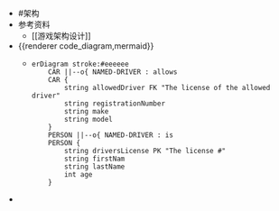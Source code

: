 - #架构
- 参考资料
	- [[游戏架构设计]]
- {{renderer code_diagram,mermaid}}
	- ```mermaid
	  erDiagram stroke:#eeeeee
	      CAR ||--o{ NAMED-DRIVER : allows
	      CAR {
	          string allowedDriver FK "The license of the allowed driver"
	          string registrationNumber
	          string make
	          string model
	      }
	      PERSON ||--o{ NAMED-DRIVER : is
	      PERSON {
	          string driversLicense PK "The license #"
	          string firstNam
	          string lastName
	          int age
	      }
	  ```
-